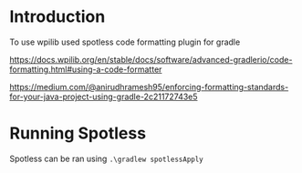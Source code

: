 # Introduction

To use wpilib used spotless code formatting plugin for gradle

https://docs.wpilib.org/en/stable/docs/software/advanced-gradlerio/code-formatting.html#using-a-code-formatter

https://medium.com/@anirudhramesh95/enforcing-formatting-standards-for-your-java-project-using-gradle-2c21172743e5

# Running Spotless
Spotless can be ran using ```.\gradlew spotlessApply ```

